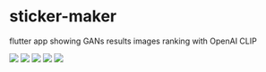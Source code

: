 # sticker-maker
flutter app showing GANs results images ranking with OpenAI CLIP

<img src="https://github.com/ZackPashkin/sticker-maker/blob/main/screenshots_from_app/sticker_maker1.png" />
<img src="https://github.com/ZackPashkin/sticker-maker/blob/main/screenshots_from_app/sticker_maker0.png" />
<img src="https://github.com/ZackPashkin/sticker-maker/blob/main/screenshots_from_app/sticker_maker2.png" />
<img src="https://github.com/ZackPashkin/sticker-maker/blob/main/screenshots_from_app/sticker_maker3.png" />
<img src="https://github.com/ZackPashkin/sticker-maker/blob/main/screenshots_from_app/sticker_maker_ios.png" />
